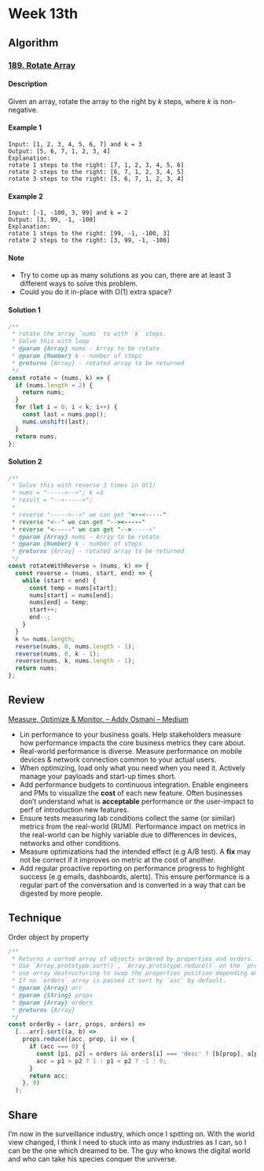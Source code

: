 # Week 13th

## Algorithm

### [189. Rotate Array](https://leetcode.com/problems/rotate-array/)

#### Description

Given an array, rotate the array to the right by *k* steps, where *k* is non-negative.

#### Example 1

```example
Input: [1, 2, 3, 4, 5, 6, 7] and k = 3
Output: [5, 6, 7, 1, 2, 3, 4]
Explanation:
rotate 1 steps to the right: [7, 1, 2, 3, 4, 5, 6]
rotate 2 steps to the right: [6, 7, 1, 2, 3, 4, 5]
rotate 3 steps to the right: [5, 6, 7, 1, 2, 3, 4]
```

#### Example 2

```example
Input: [-1, -100, 3, 99] and k = 2
Output: [3, 99, -1, -100]
Explanation:
rotate 1 steps to the right: [99, -1, -100, 3]
rotate 2 steps to the right: [3, 99, -1, -100]
```

#### Note

- Try to come up as many solutions as you can, there are at least 3 different ways to solve this problem.
- Could you do it in-place with O(1) extra space?

#### Solution 1

```javascript
/**
 * rotate the array `nums` to with `k` steps.
 * Solve this with loop
 * @param {Array} nums - Array to be rotate
 * @param {Number} k - number of steps
 * @returns {Array} - rotated array to be returned
 */
const rotate = (nums, k) => {
  if (nums.length < 2) {
    return nums;
  }
  for (let i = 0; i < k; i++) {
    const last = nums.pop();
    nums.unshift(last);
  }
  return nums;
};
```

#### Solution 2

```javascript
/**
 * Solve this with reverse 3 times in O(1)
 * nums = "----->-->"; k =3
 * result = "-->----->";
 *
 * reverse "----->-->" we can get "<--<-----"
 * reverse "<--" we can get "--><-----"
 * reverse "<-----" we can get "-->----->"
 * @param {Array} nums - Array to be rotate
 * @param {Number} k - number of steps
 * @returns {Array} - rotated array to be returned
 */
const rotateWithReverse = (nums, k) => {
  const reverse = (nums, start, end) => {
    while (start < end) {
      const temp = nums[start];
      nums[start] = nums[end];
      nums[end] = temp;
      start++;
      end--;
    }
  }
  k %= nums.length;
  reverse(nums, 0, nums.length - 1);
  reverse(nums, 0, k - 1);
  reverse(nums, k, nums.length - 1);
  return nums;
};
```


## Review

[Measure, Optimize & Monitor. – Addy Osmani – Medium](https://medium.com/@addyosmani/measure-optimize-monitor-33e36108e014)

- Lin performance to your business goals. Help stakeholders measure how performance impacts the core business metrics they care about.
- Real-world performance is diverse. Measure performance on mobile devices & network connection common to your actual users.
- When optimizing, load only what you need when you need it. Actively manage your payloads and start-up times short.
- Add performance budgets to continuous integration. Enable engineers and PMs to visualize the **cost** of each new feature. Often businesses don’t understand what is **acceptable** performance or the user-impact to perf of introduction new features.
- Ensure tests measuring lab conditions collect the same (or similar) metrics from the real-world (RUM). Performance impact on metrics in the real-world can be highly variable due to differences in devices, networks and other conditions.
- Measure optimizations had the intended effect (e.g A/B test). A **fix** may not be correct if it improves on metric at the cost of another.
- Add regular proactive reporting on performance progress to highlight success (e.g emails, dashboards, alerts). This ensure performance is a regular part of the conversation and is converted in a way that can be digested by more people.

## Technique

Order object by property

```javascript
/**
 * Returns a sorted array of objects ordered by properties and orders.
 * Use `Array.prototype.sort()`, `Array.prototype.reduce()` on the `props` array with a default value of `0`,
 * use array destructuring to swap the properties position depending on the order passed.
 * If no `orders` array is passed it sort by `asc` by default.
 * @param {Array} arr
 * @param {String} props
 * @param {Array} orders
 * @returns {Array}
 */
const orderBy = (arr, props, orders) =>
  [...arr].sort((a, b) =>
    props.reduce((acc, prop, i) => {
      if (acc === 0) {
        const [p1, p2] = orders && orders[i] === 'desc' ? [b[prop], a[prop]] : [a[prop], b[prop]];
        acc = p1 > p2 ? 1 : p1 < p2 ? -1 : 0;
      }
      return acc;
    }, 0)
  );
```

## Share

I’m now in the surveillance industry, which once I spitting on. With the world view changed, I think I need to stuck into as many industries as I can, so I can be the one which dreamed to be. The guy who knows the digital world and who can take his species conquer the universe.